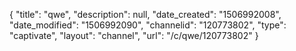 {
    "title": "qwe",
    "description": null,
    "date_created": "1506992008",
    "date_modified": "1506992090",
    "channelid": "120773802",
    "type": "captivate",
    "layout": "channel",
    "url": "\/c\/qwe\/120773802"
}